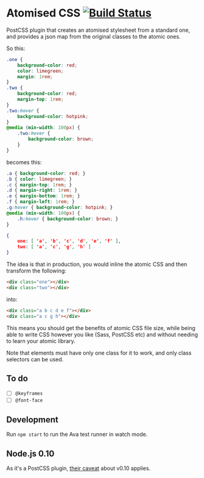 # Atomised CSS [![Build Status](https://travis-ci.org/sndrs/atomised-css.svg?branch=master)](https://travis-ci.org/sndrs/atomised-css)

PostCSS plugin that creates an atomised stylesheet from a standard one, and provides a json map from the original classes to the atomic ones.

So this:

```CSS
.one {
    background-color: red;
    color: limegreen;
    margin: 1rem;
}
.two {
    background-color: red;
    margin-top: 1rem;
}
.two:hover {
    background-color: hotpink;
}
@media (min-width: 100px) {
    .two:hover {
        background-color: brown;
    }
}
```

becomes this:

```CSS
.a { background-color: red; }
.b { color: limegreen; }
.c { margin-top: 1rem; }
.d { margin-right: 1rem; }
.e { margin-bottom: 1rem; }
.f { margin-left: 1rem; }
.g:hover { background-color: hotpink; }
@media (min-width: 100px) {
    .h:hover { background-color: brown; }
}
```
```JSON
{
	one: [ 'a', 'b', 'c', 'd', 'e', 'f' ],
  	two: [ 'a', 'c', 'g', 'h' ] 
}
```
The idea is that in production, you would inline the atomic CSS and then transform the following:

```HTML
<div class="one"></div>
<div class="two"></div>
```

into:

```HTML
<div class="a b c d e f"></div>
<div class="a c g h"></div>
```

This means you should get the benefits of atomic CSS file size, while being able to write CSS however you like (Sass, PostCSS etc) and without needing to learn your atomic library.

Note that elements must have only one class for it to work, and only class selectors can be used.

## To do
- [ ] `@keyframes`
- [ ] `@font-face`

## Development
Run `npm start` to run the Ava test runner in watch mode.

## Node.js 0.10
As it's a PostCSS plugin, [their caveat](https://github.com/postcss/postcss#nodejs-010-and-the-promise-api) about v0.10 applies.
